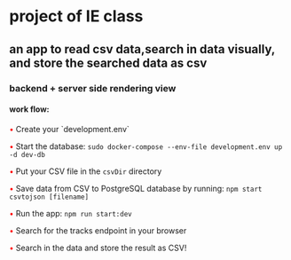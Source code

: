   <h1> project of IE class </h1>
<h2> an app to read csv data,search in data visually, and store the searched data as csv </h2>
  <h3> backend + server side rendering view </h3>
<h4> work flow: </h4>
<span style="color: red;">&bull;</span> Create your `development.env`

<span style="color: red;">&bull;</span> Start the database: `sudo docker-compose --env-file development.env up -d dev-db`

<span style="color: red;">&bull;</span> Put your CSV file in the `csvDir` directory

<span style="color: red;">&bull;</span> Save data from CSV to PostgreSQL database by running: `npm start csvtojson [filename]`

<span style="color: red;">&bull;</span> Run the app: `npm run start:dev`

<span style="color: red;">&bull;</span> Search for the tracks endpoint in your browser

<span style="color: red;">&bull;</span> Search in the data and store the result as CSV!
